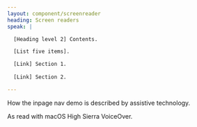 ```yaml
---
layout: component/screenreader
heading: Screen readers
speak: |

  [Heading level 2] Contents.

  [List five items].

  [Link] Section 1.
  
  [Link] Section 2.

---
```



How the inpage nav demo is described by assistive technology.

As read with macOS High Sierra VoiceOver.
